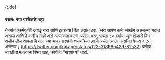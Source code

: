 {:.do} 
 ### स्वत: च्या पलीकडे पहा 

 नेहमीच एकमेकांशी दयाळू राहा आणि इतरांच्या चिंता लक्षात ठेवा. [जरी आपण कमी जोखीम असलेल्या गटात असाल आणि हे काहीच नाही असे आपल्याला वाटत असेल, परंतु आपला ८० वर्षांचा जुना शेजारी किंवा अलीकडील आपला मित्राला ज्याच्यावर हृदयाची शस्त्रक्रिया झाली असेल त्याला कदाचित वेगळा वाटत असणार.] (https://twitter.com/kakape/status/1235318985429782532) प्रत्येक व्यक्तीचा महत्त्वाचा विषय आहे; कोणीही "यज्ञयोग्य" नाही.
